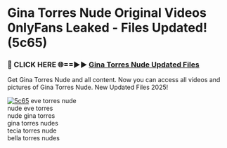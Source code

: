 # Gina Torres Nude Original Videos 0nlyFans Leaked - Files Updated! (5c65)

<h3>🔴 CLICK HERE 🌐==►► <a href="https://tinyurl.com/52m3yx9h" rel="nofollow">Gina Torres Nude Updated Files</a></h3>

Get Gina Torres Nude and all content. Now you can access all videos and pictures of Gina Torres Nude. New Updated Files 2025!

[![5c65](https://i.imgur.com/TnHtlc8.gif)](https://tinyurl.com/52m3yx9h)
eve torres nude<br>
nude eve torres<br>
nude gina torres<br>
gina torres nudes<br>
tecia torres nude<br>
bella torres nudes